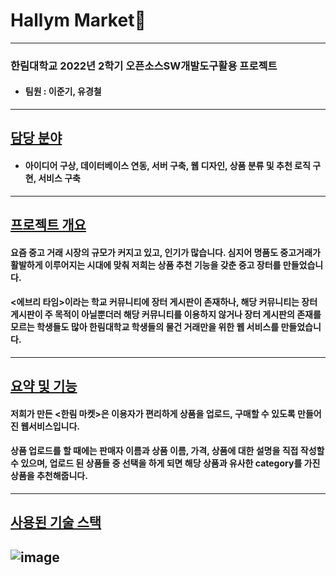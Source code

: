 # Hallym Market🛒
-----
### 한림대학교 2022년 2학기 오픈소스SW개발도구활용 프로젝트
+ #### 팀원 : 이준기, 유경철
-----
## [담당 분야](#담당-분야)
+ #### 아이디어 구상, 데이터베이스 연동, 서버 구축, 웹 디자인, 상품 분류 및 추천 로직 구현, 서비스 구축
-----
## [프로젝트 개요](#프로젝트-개요)
#### 요즘 중고 거래 시장의 규모가 커지고 있고, 인기가 많습니다. 심지어 명품도 중고거래가 활발하게 이루어지는 시대에 맞춰 저희는 상품 추천 기능을 갖춘 중고 장터를 만들었습니다.
#### <에브리 타임>이라는 학교 커뮤니티에 장터 게시판이 존재하나, 해당 커뮤니티는 장터 게시판이 주 목적이 아닐뿐더러 해당 커뮤니티를 이용하지 않거나 장터 게시판의 존재를 모르는 학생들도 많아 한림대학교 학생들의 물건 거래만을 위한 웹 서비스를 만들었습니다.
----

## [요약 및 기능](#요약-및-기능)
#### 저희가 만든 <한림 마켓>은 이용자가 편리하게 상품을 업로드, 구매할 수 있도록 만들어진 웹서비스입니다.

#### 상품 업로드를 할 때에는 판매자 이름과 상품 이름, 가격, 상품에 대한 설명을 직접 작성할 수 있으며, 업로드 된 상품들 중 선택을 하게 되면 해당 상품과 유사한 category를 가진 상품을 추천해줍니다. 

-----
## [사용된 기술 스택](#기술-스택)
![image](https://user-images.githubusercontent.com/116767717/215315273-04fd4816-6992-4a13-b37a-fc99ee6bbbc3.png)
-----
